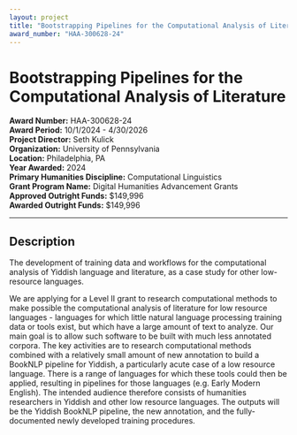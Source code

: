 ```yaml
---
layout: project
title: "Bootstrapping Pipelines for the Computational Analysis of Literature"
award_number: "HAA-300628-24"
---
```



# Bootstrapping Pipelines for the Computational Analysis of Literature

**Award Number:** HAA-300628-24  
**Award Period:** 10/1/2024 - 4/30/2026  
**Project Director:** Seth  Kulick  
**Organization:** University of Pennsylvania  
**Location:** Philadelphia, PA  
**Year Awarded:** 2024  
**Primary Humanities Discipline:** Computational Linguistics  
**Grant Program Name:** Digital Humanities Advancement Grants  
**Approved Outright Funds:** $149,996  
**Awarded Outright Funds:** $149,996  

---

## Description

<p>The development of training data and workflows
for the computational analysis of Yiddish language and literature, as a case
study for other low-resource languages.</p>
<p>We are applying for a Level II grant to research computational methods to make possible the computational analysis of literature for low resource languages - languages for which little natural language processing training data or tools exist, but which have a large amount of text to analyze. Our main goal is to allow such software to be built with much less annotated corpora. The key activities are to research computational methods combined with a relatively small amount of new annotation to build a BookNLP pipeline for Yiddish, a particularly acute case of a low resource language.  There is a range of languages for which these tools could then be applied, resulting in pipelines for those languages (e.g. Early Modern English). The intended audience therefore consists of humanities researchers in Yiddish and other low resource languages. The outputs will be the Yiddish BookNLP pipeline, the new annotation, and the fully-documented newly developed training procedures.</p>
